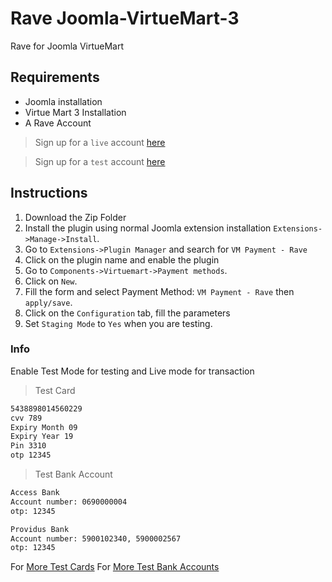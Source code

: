 # Rave Joomla-VirtueMart-3
Rave for Joomla VirtueMart

## Requirements
- Joomla installation
- Virtue Mart 3 Installation
- A Rave Account

> Sign up for a `live` account [here](https://rave.flutterwave.com/)

> Sign up for a `test` account [here](https://ravesandbox.flutterwave.com/)

## Instructions
1. Download the Zip Folder
2. Install the plugin using normal Joomla extension installation `Extensions->Manage->Install`.
3. Go to `Extensions->Plugin Manager` and search for `VM Payment - Rave`
4. Click on the plugin name and enable the plugin
5. Go to `Components->Virtuemart->Payment methods`.
6. Click on `New`.
7. Fill the form and select Payment Method: `VM Payment - Rave` then `apply/save`.
8. Click on the `Configuration` tab, fill the parameters
9. Set `Staging Mode` to `Yes` when you are testing.

### Info
Enable Test Mode for testing and Live mode for transaction

>Test Card

```bash
5438898014560229
cvv 789
Expiry Month 09
Expiry Year 19
Pin 3310
otp 12345
```

>Test Bank Account

```bash
Access Bank
Account number: 0690000004
otp: 12345
```

```bash
Providus Bank
Account number: 5900102340, 5900002567
otp: 12345
```

For [More Test Cards](https://flutterwavedevelopers.readme.io/docs/test-cards)
For [More Test Bank Accounts](https://flutterwavedevelopers.readme.io/docs/test-bank-accounts)